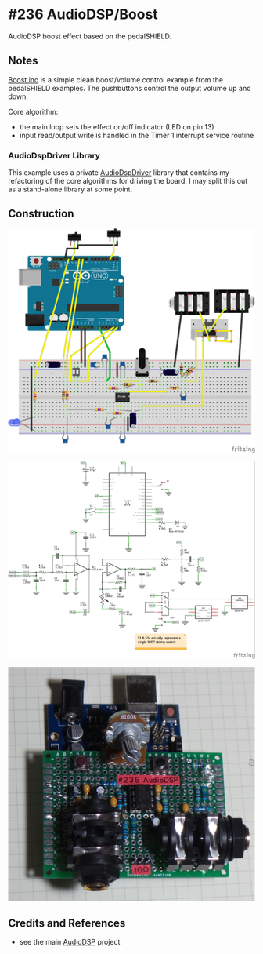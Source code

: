 # #236 AudioDSP/Boost

AudioDSP boost effect based on the pedalSHIELD.

## Notes

[Boost.ino](./Boost.ino) is a simple clean boost/volume control example from the pedalSHIELD examples.
The pushbuttons control the output volume up and down.

Core algorithm:

* the main loop sets the effect on/off indicator (LED on pin 13)
* input read/output write is handled in the Timer 1 interrupt service routine

### AudioDspDriver Library

This example uses a private [AudioDspDriver](../../../libraries/AudioDspDriver) library
that contains my refactoring of the core algorithms for driving the board.
I may split this out as a stand-alone library at some point.


## Construction

![Breadboard](../assets/AudioDSP_bb.jpg?raw=true)

![The Schematic](../assets/AudioDSP_schematic.jpg?raw=true)

![The Build](./assets/Boost_build.jpg?raw=true)

## Credits and References
* see the main [AudioDSP](../) project
